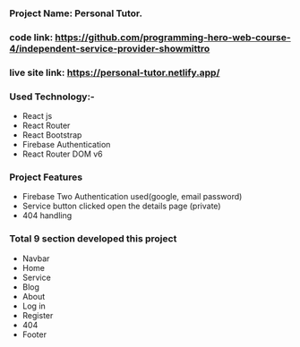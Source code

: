 ### Project Name: Personal Tutor.

### code link: https://github.com/programming-hero-web-course-4/independent-service-provider-showmittro

### live site link:  https://personal-tutor.netlify.app/



### Used Technology:-

- React js
- React Router
- React Bootstrap
- Firebase Authentication
- React Router DOM v6

### Project Features

- Firebase Two Authentication used(google, email password)
- Service button clicked open the details page (private)
- 404 handling

### Total 9 section developed this project

- Navbar 
- Home
- Service
- Blog
- About
- Log in
- Register
- 404 
- Footer

